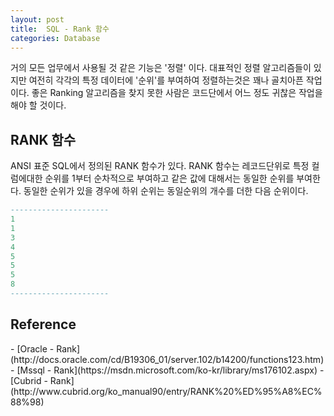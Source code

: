 ```yaml
---
layout: post
title:  SQL - Rank 함수
categories: Database
---
```


거의 모든 업무에서 사용될 것 같은 기능은 '정렬' 이다. 대표적인 정렬 알고리즘들이 있지만 여전히 각각의 특정 데이터에 '순위'를 부여하여 정렬하는것은 꽤나 골치아픈 작업이다. 좋은 Ranking 알고리즘을 찾지 못한 사람은 코드단에서 어느 정도 귀찮은 작업을 해야 할 것이다.

<h2>RANK 함수</h2>
ANSI 표준 SQL에서 정의된 RANK 함수가 있다. RANK 함수는 레코드단위로 특정 컬럼에대한 순위를 1부터 순차적으로 부여하고 같은 값에 대해서는 동일한 순위를 부여한다. 동일한 순위가 있을 경우에 하위 순위는 동일순위의 개수를 더한 다음 순위이다. 

```sql
----------------------
1
1
3
4
5
5
5
8
----------------------
```

<h2>Reference</h2>
- [Oracle - Rank](http://docs.oracle.com/cd/B19306_01/server.102/b14200/functions123.htm)
- [Mssql - Rank](https://msdn.microsoft.com/ko-kr/library/ms176102.aspx)
- [Cubrid - Rank](http://www.cubrid.org/ko_manual90/entry/RANK%20%ED%95%A8%EC%88%98)
